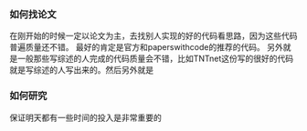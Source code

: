 ### 如何找论文
在刚开始的时候一定以论文为主，去找别人实现的好的代码看思路，因为这些代码普遍质量还不错。
最好的肯定是官方和paperswithcode的推荐的代码。
另外就是一般那些写综述的人完成的代码质量会不错，比如TNTnet这份写的很好的代码就是写综述的人写出来的。然后另外就是

### 如何研究
保证明天都有一些时间的投入是非常重要的

